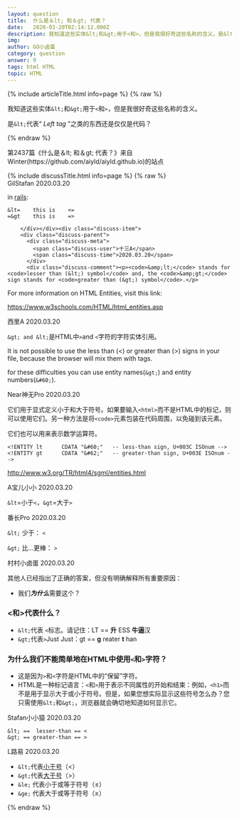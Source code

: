 ```yaml
---
layout: question
title:  什么是＆lt; 和＆gt; 代表？
date:   2020-03-20T02:14:12.000Z
description: 我知道这些实体&lt;和&gt;用于<和>，但是我很好奇这些名称的含义。是&lt;代表“ Left tag ”之类的东西还是仅仅是代码？...
img: 
author: GO小卤蛋
category: question
answer: 9
tags: html HTML
topic: HTML
---
```

<div class="article-root">
  <div class="article">
    {% include articleTitle.html info=page %}
    {% raw %}
    <div class="article-content"><p><font style="vertical-align: inherit;"><font style="vertical-align: inherit;">我知道这些实体</font></font><code>&amp;lt;</code><font style="vertical-align: inherit;"><font style="vertical-align: inherit;">和</font></font><code>&amp;gt;</code><font style="vertical-align: inherit;"><font style="vertical-align: inherit;">用于</font></font><code>&lt;</code><font style="vertical-align: inherit;"><font style="vertical-align: inherit;">和</font></font><code>&gt;</code><font style="vertical-align: inherit;"><font style="vertical-align: inherit;">，但是我很好奇这些名称的含义。</font></font></p>

<p><font style="vertical-align: inherit;"><font style="vertical-align: inherit;">是</font></font><code>&amp;lt;</code><font style="vertical-align: inherit;"><font style="vertical-align: inherit;">代表“ </font></font><em><font style="vertical-align: inherit;"><font style="vertical-align: inherit;">Left tag</font></font></em><font style="vertical-align: inherit;"><font style="vertical-align: inherit;"> ”之</font><font style="vertical-align: inherit;">类的东西</font><font style="vertical-align: inherit;">还是仅仅是代码？</font></font></p></div>
    {% endraw %}
  </div>
  <p class="winter_mark">第2437篇《什么是＆lt; 和＆gt; 代表？》来自Winter(https://github.com/aiyld/aiyld.github.io)的站点</p>
  <div class="discuss-wrapper">
    {% include discussTitle.html info=page %}
    {% raw %}
    <div class="discuss-item">
        <div class="discuss-parent">
          <div class="discuss-meta">
            <span class="discuss-user">GilStafan</span>
            <span class="discuss-time">2020.03.20</span>
          </div>
          <div class="discuss-comment"><p>in <a href="/questions/tagged/rails" class="post-tag" title="显示标记为“ rails”的问题" rel="tag">rails</a>:</p>

<pre><code>&amp;lt=    this is    &lt;=<font></font>
=&amp;gt    this is    =&gt;<font></font>
</code></pre></div>
        </div></div><div class="discuss-item">
        <div class="discuss-parent">
          <div class="discuss-meta">
            <span class="discuss-user">十三A</span>
            <span class="discuss-time">2020.03.20</span>
          </div>
          <div class="discuss-comment"><p><code>&amp;lt;</code> stands for <code>lesser than (&lt;) symbol</code> and, the <code>&amp;gt;</code> sign stands for <code>greater than (&gt;) symbol</code>.</p>

<p>For more information on HTML Entities, visit this link: </p>

<p><a href="https://www.w3schools.com/HTML/html_entities.asp" rel="nofollow noreferrer">https://www.w3schools.com/HTML/html_entities.asp</a></p></div>
        </div></div><div class="discuss-item">
        <div class="discuss-parent">
          <div class="discuss-meta">
            <span class="discuss-user">西里A</span>
            <span class="discuss-time">2020.03.20</span>
          </div>
          <div class="discuss-comment"><p><code>&amp;gt; and &amp;lt;</code><font style="vertical-align: inherit;"><font style="vertical-align: inherit;">是</font><font style="vertical-align: inherit;">HTML中</font></font><code>&gt;</code><font style="vertical-align: inherit;"><font style="vertical-align: inherit;">and </font></font><code>&lt;</code><font style="vertical-align: inherit;"><font style="vertical-align: inherit;">字符</font><font style="vertical-align: inherit;">的字符实体引用</font><font style="vertical-align: inherit;">。</font></font></p>

<p>It is not possible to use the less than (&lt;) or greater than (&gt;) signs in your file, because the browser will mix them with tags.</p>

<p>for these difficulties you can use entity names(<code>&amp;gt;</code>) and entity numbers(<code>&amp;#60;</code>).</p></div>
        </div></div><div class="discuss-item">
        <div class="discuss-parent">
          <div class="discuss-meta">
            <span class="discuss-user">Near神无Pro</span>
            <span class="discuss-time">2020.03.20</span>
          </div>
          <div class="discuss-comment"><p><font style="vertical-align: inherit;"><font style="vertical-align: inherit;">它们用于显式定义小于和大于符号。</font><font style="vertical-align: inherit;">如果要输入</font></font><code>&lt;html&gt;</code><font style="vertical-align: inherit;"><font style="vertical-align: inherit;">而不是HTML中的标记，则可以使用它们。</font><font style="vertical-align: inherit;">另一种方法是将</font></font><code>&lt;code&gt;</code><font style="vertical-align: inherit;"><font style="vertical-align: inherit;">元素</font><font style="vertical-align: inherit;">包装</font><font style="vertical-align: inherit;">在代码周围，以免碰到</font><font style="vertical-align: inherit;">该</font><font style="vertical-align: inherit;">元素。</font></font></p>

<p><font style="vertical-align: inherit;"><font style="vertical-align: inherit;">它们也可以用来表示数学运算符。</font></font></p>

<pre><code>&lt;!ENTITY lt      CDATA "&amp;#60;"   -- less-than sign, U+003C ISOnum --&gt;<font></font>
&lt;!ENTITY gt      CDATA "&amp;#62;"   -- greater-than sign, U+003E ISOnum --&gt;<font></font>
</code></pre>

<p><a href="http://www.w3.org/TR/html4/sgml/entities.html" rel="noreferrer"><font style="vertical-align: inherit;"><font style="vertical-align: inherit;">http://www.w3.org/TR/html4/sgml/entities.html</font></font></a></p></div>
        </div></div><div class="discuss-item">
        <div class="discuss-parent">
          <div class="discuss-meta">
            <span class="discuss-user">A宝儿小小</span>
            <span class="discuss-time">2020.03.20</span>
          </div>
          <div class="discuss-comment"><p><code>&amp;lt</code><font style="vertical-align: inherit;"><font style="vertical-align: inherit;">=小于</font></font><code>&lt;</code><font style="vertical-align: inherit;"><font style="vertical-align: inherit;">，</font></font><code>&amp;gt</code><font style="vertical-align: inherit;"><font style="vertical-align: inherit;">=大于</font></font><code>&gt;</code></p></div>
        </div></div><div class="discuss-item">
        <div class="discuss-parent">
          <div class="discuss-meta">
            <span class="discuss-user">番长Pro</span>
            <span class="discuss-time">2020.03.20</span>
          </div>
          <div class="discuss-comment"><p><code>&amp;lt;</code><font style="vertical-align: inherit;"><font style="vertical-align: inherit;"> 少于： </font></font><code>&lt;</code></p>

<p><code>&amp;gt;</code><font style="vertical-align: inherit;"><font style="vertical-align: inherit;"> 比...更棒： </font></font><code>&gt;</code></p></div>
        </div></div><div class="discuss-item">
        <div class="discuss-parent">
          <div class="discuss-meta">
            <span class="discuss-user">村村小卤蛋</span>
            <span class="discuss-time">2020.03.20</span>
          </div>
          <div class="discuss-comment"><p><font style="vertical-align: inherit;"><font style="vertical-align: inherit;">其他人已经指出了正确的答案，但没有明确解释所有重要原因： </font></font></p>

<ul>
<li><strong><em><font style="vertical-align: inherit;"></font></em></strong><font style="vertical-align: inherit;"><font style="vertical-align: inherit;">我们</font><strong><em><font style="vertical-align: inherit;">为什么</font></em></strong><font style="vertical-align: inherit;">需要这个？</font></font></li>
</ul>

<h3><font style="vertical-align: inherit;"><font style="vertical-align: inherit;">&lt;和&gt;代表什么？</font></font></h3>

<ul>
<li><code>&amp;lt;</code><font style="vertical-align: inherit;"><font style="vertical-align: inherit;">代表   </font></font><code>&lt;</code><font style="vertical-align: inherit;"><font style="vertical-align: inherit;">标志。</font><font style="vertical-align: inherit;">请记住：LT == </font></font><strong><font style="vertical-align: inherit;"><font style="vertical-align: inherit;">升</font></font></strong><font style="vertical-align: inherit;"><font style="vertical-align: inherit;"> ESS </font></font><strong><font style="vertical-align: inherit;"><font style="vertical-align: inherit;">牛逼</font></font></strong><font style="vertical-align: inherit;"><font style="vertical-align: inherit;">汉</font></font></li>
<li><code>&amp;gt;</code><font style="vertical-align: inherit;"><font style="vertical-align: inherit;">代表</font></font><code>&gt;</code><font style="vertical-align: inherit;"><font style="vertical-align: inherit;">Just Just：gt == </font></font><strong><font style="vertical-align: inherit;"><font style="vertical-align: inherit;">g</font></font></strong><font style="vertical-align: inherit;"><font style="vertical-align: inherit;"> reater </font></font><strong><font style="vertical-align: inherit;"><font style="vertical-align: inherit;">t</font></font></strong><font style="vertical-align: inherit;"><font style="vertical-align: inherit;"> han</font></font></li>
</ul>

<h3><font style="vertical-align: inherit;"><font style="vertical-align: inherit;">为什么我们不能简单地</font><font style="vertical-align: inherit;">在HTML中</font><font style="vertical-align: inherit;">使用</font></font><code>&lt;</code><font style="vertical-align: inherit;"><font style="vertical-align: inherit;">和</font></font><code>&gt;</code><font style="vertical-align: inherit;"><font style="vertical-align: inherit;">字符？</font></font></h3>

<ul>
<li><font style="vertical-align: inherit;"><font style="vertical-align: inherit;">这是因为</font></font><code>&gt;</code><font style="vertical-align: inherit;"><font style="vertical-align: inherit;">和</font></font><code>&lt;</code><font style="vertical-align: inherit;"><font style="vertical-align: inherit;">字符是HTML中的“保留”字符。</font></font></li>
<li><font style="vertical-align: inherit;"><font style="vertical-align: inherit;">HTML是一种标记语言：</font></font><code>&lt;</code><font style="vertical-align: inherit;"><font style="vertical-align: inherit;">和</font></font><code>&gt;</code><font style="vertical-align: inherit;"><font style="vertical-align: inherit;">用于表示不同属性的开始和结束：例如，</font></font><code>&lt;h1&gt;</code><font style="vertical-align: inherit;"><font style="vertical-align: inherit;">而不是用于显示大于或小于符号。</font><font style="vertical-align: inherit;">但是，如果您想实际显示这些符号怎么办？</font><font style="vertical-align: inherit;">您只需使用</font></font><code>&amp;lt;</code><font style="vertical-align: inherit;"><font style="vertical-align: inherit;">和</font></font><code>&amp;gt;</code><font style="vertical-align: inherit;"><font style="vertical-align: inherit;">，浏览器就会确切地知道如何显示它。</font></font></li>
</ul></div>
        </div></div><div class="discuss-item">
        <div class="discuss-parent">
          <div class="discuss-meta">
            <span class="discuss-user">Stafan小小猿</span>
            <span class="discuss-time">2020.03.20</span>
          </div>
          <div class="discuss-comment"><pre><code>&amp;lt; ==  lesser-than == &lt;<font></font>
&amp;gt; == greater-than == &gt;<font></font>
</code></pre></div>
        </div></div><div class="discuss-item">
        <div class="discuss-parent">
          <div class="discuss-meta">
            <span class="discuss-user">L路易</span>
            <span class="discuss-time">2020.03.20</span>
          </div>
          <div class="discuss-comment"><ul>
<li><code>&amp;lt;</code><font style="vertical-align: inherit;"><font style="vertical-align: inherit;">代表</font></font><a href="http://en.wikipedia.org/wiki/Less-than_sign" rel="noreferrer"><font style="vertical-align: inherit;"><font style="vertical-align: inherit;">小于号</font></font></a><font style="vertical-align: inherit;"><font style="vertical-align: inherit;">（&lt;）</font></font></li>
<li><code>&amp;gt;</code><font style="vertical-align: inherit;"><font style="vertical-align: inherit;">代表</font></font><a href="http://en.wikipedia.org/wiki/Greater-than_sign" rel="noreferrer"><font style="vertical-align: inherit;"><font style="vertical-align: inherit;">大于号</font></font></a><font style="vertical-align: inherit;"><font style="vertical-align: inherit;">（&gt;）</font></font></li>
<li><code>&amp;le;</code><font style="vertical-align: inherit;"><font style="vertical-align: inherit;"> 代表小于或等于符号（≤）</font></font></li>
<li><code>&amp;ge;</code><font style="vertical-align: inherit;"><font style="vertical-align: inherit;"> 代表大于或等于符号（≥）</font></font></li>
</ul></div>
        </div></div>
    {% endraw %}
  </div>
<div>
